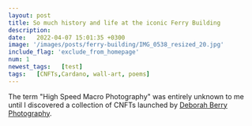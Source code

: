 ```yaml
---
layout: post
title: So much history and life at the iconic Ferry Building
description: 
date:   2022-04-07 15:01:35 +0300
image: '/images/posts/ferry-building/IMG_0538_resized_20.jpg'
include_flag: 'exclude_from_homepage'
num: 1
newest_tags:   [test]
tags:   [CNFTs,Cardano, wall-art, poems]
---
```


The term "High Speed Macro Photography" was entirely unknown to me until I discovered a collection of CNFTs launched by [Deborah Berry Photography](https://www.deborahberryphotography.com/). 
